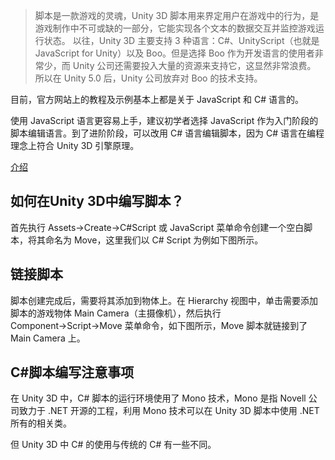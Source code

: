> 脚本是一款游戏的灵魂，Unity 3D 脚本用来界定用户在游戏中的行为，是游戏制作中不可或缺的一部分，它能实现各个文本的数据交互并监控游戏运行状态。
以往，Unity 3D 主要支持 3 种语言：C#、UnityScript（也就是 JavaScript for Unity）以及 Boo。但是选择 Boo 作为开发语言的使用者非常少，而 Unity 公司还需要投入大量的资源来支持它，这显然非常浪费。
所以在 Unity 5.0 后，Unity 公司放弃对 Boo 的技术支持。

目前，官方网站上的教程及示例基本上都是关于 JavaScript 和 C# 语言的。

使用 JavaScript 语言更容易上手，建议初学者选择 JavaScript 作为入门阶段的脚本编辑语言。到了进阶阶段，可以改用 C# 语言编辑脚本，因为 C# 语言在编程理念上符合 Unity 3D 引擎原理。

[介绍](http://c.biancheng.net/view/2675.html)

## 如何在Unity 3D中编写脚本？
首先执行 Assets→Create→C#Script 或 JavaScript 菜单命令创建一个空白脚本，将其命名为 Move，这里我们以 C# Script 为例如下图所示。


## 链接脚本
脚本创建完成后，需要将其添加到物体上。在 Hierarchy 视图中，单击需要添加脚本的游戏物体 Main Camera（主摄像机），然后执行 Component→Script→Move 菜单命令，如下图所示，Move 脚本就链接到了 Main Camera 上。

## C#脚本编写注意事项
在 Unity 3D 中，C# 脚本的运行环境使用了 Mono 技术，Mono 是指 Novell 公司致力于 .NET 开源的工程，利用 Mono 技术可以在 Unity 3D 脚本中使用 .NET 所有的相关类。

但 Unity 3D 中 C# 的使用与传统的 C# 有一些不同。